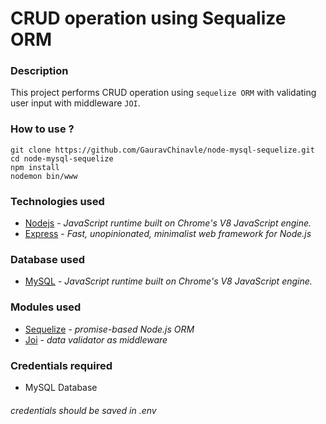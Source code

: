 # CRUD operation using Sequalize ORM 

### Description
This project performs CRUD operation using `sequelize ORM` with validating user input with middleware `JOI`.

### How to use ?
  ```
  git clone https://github.com/GauravChinavle/node-mysql-sequelize.git
  cd node-mysql-sequelize
  npm install
  nodemon bin/www
  ```

### Technologies used
- [Nodejs](https://nodejs.org/en/) - _JavaScript runtime built on Chrome's V8 JavaScript engine._
- [Express](https://expressjs.com/) - _Fast, unopinionated, minimalist web framework for Node.js_

### Database used
- [MySQL](https://www.mysql.com/) - _JavaScript runtime built on Chrome's V8 JavaScript engine._

### Modules used
- [Sequelize](https://sequelize.org/) -  _promise-based Node.js ORM_
- [Joi](https://www.npmjs.com/package/joi) - _data validator as middleware_

### Credentials required
- MySQL Database
###### _credentials should be saved in .env_